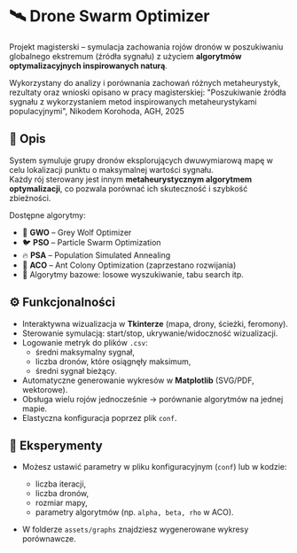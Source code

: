 # 🛰️ Drone Swarm Optimizer

Projekt magisterski – symulacja zachowania rojów dronów w poszukiwaniu globalnego ekstremum (źródła sygnału) z użyciem **algorytmów optymalizacyjnych inspirowanych naturą**. 

Wykorzystany do analizy i porównania zachowań różnych metaheurystyk, rezultaty oraz wnioski opisano w pracy magisterskiej:
"Poszukiwanie źródła sygnału z wykorzystaniem metod inspirowanych metaheurystykami populacyjnymi", Nikodem Korohoda, AGH, 2025

## 📌 Opis
System symuluje grupy dronów eksplorujących dwuwymiarową mapę w celu lokalizacji punktu o maksymalnej wartości sygnału.  
Każdy rój sterowany jest innym **metaheurystycznym algorytmem optymalizacji**, co pozwala porównać ich skuteczność i szybkość zbieżności.

Dostępne algorytmy:
- 🐺 **GWO** – Grey Wolf Optimizer  
- 🐦 **PSO** – Particle Swarm Optimization  
- 🔥 **PSA** – Population Simulated Annealing  
- 🐜 **ACO** – Ant Colony Optimization (zaprzestano rozwijania) 
- 🎲 Algorytmy bazowe: losowe wyszukiwanie, tabu search itp.

## ⚙️ Funkcjonalności
- Interaktywna wizualizacja w **Tkinterze** (mapa, drony, ścieżki, feromony).  
- Sterowanie symulacją: start/stop, ukrywanie/widoczność wizualizacji.  
- Logowanie metryk do plików `.csv`:  
  - średni maksymalny sygnał,  
  - liczba dronów, które osiągnęły maksimum,  
  - średni sygnał bieżący.  
- Automatyczne generowanie wykresów w **Matplotlib** (SVG/PDF, wektorowe).  
- Obsługa wielu rojów jednocześnie → porównanie algorytmów na jednej mapie.  
- Elastyczna konfiguracja poprzez plik `conf`.


## 🧪 Eksperymenty
- Możesz ustawić parametry w pliku konfiguracyjnym (`conf`) lub w kodzie:
  - liczba iteracji,  
  - liczba dronów,  
  - rozmiar mapy,  
  - parametry algorytmów (np. `alpha, beta, rho` w ACO).  

- W folderze `assets/graphs` znajdziesz wygenerowane wykresy porównawcze.

